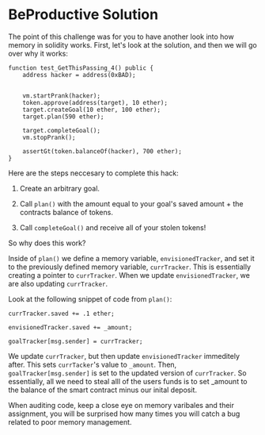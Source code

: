 # BeProductive Solution
The point of this challenge was for you to have another look into how memory in solidity works. First, let's look at the solution, and then we will go over why it works:
```
function test_GetThisPassing_4() public {
    address hacker = address(0xBAD);
    

    vm.startPrank(hacker);
    token.approve(address(target), 10 ether);
    target.createGoal(10 ether, 100 ether);
    target.plan(590 ether);

    target.completeGoal();
    vm.stopPrank();

    assertGt(token.balanceOf(hacker), 700 ether);
}
```
Here are the steps neccesary to complete this hack:
1. Create an arbitrary goal.

2. Call `plan()` with the amount equal to your goal's saved amount + the contracts balance of tokens.

3. Call `completeGoal()` and receive all of your stolen tokens!

So why does this work?

Inside of `plan()` we define a memory variable, `envisionedTracker`, and set it to the previously defined memory variable, `currTracker`. This is essentially creating a pointer to `currTracker`. When we update `envisionedTracker`, we are also updating `currTracker`.

Look at the following snippet of code from `plan()`:
```
currTracker.saved += .1 ether;

envisionedTracker.saved += _amount;

goalTracker[msg.sender] = currTracker;
```

We update `currTracker`, but then update `envisionedTracker` immeditely after. This sets `currTacker`'s value to `_amount`. Then, `goalTracker[msg.sender]` is set to the updated version of `currTracker`. So essentially, all we need to steal alll of the users funds is to set _amount to the balance of the smart contract minus our inital deposit.

When auditing code, keep a close eye on memory varibales and their assignment, you will be surprised how many times you will catch a bug related to poor memory management.